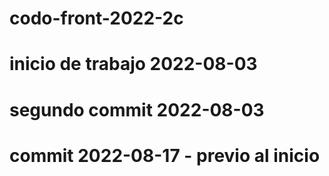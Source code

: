 # codo-front-2022-2c
# inicio de trabajo 2022-08-03
# segundo commit 2022-08-03
# commit 2022-08-17 - previo al inicio